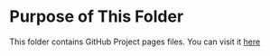 # Purpose of This Folder
This folder contains GitHub Project pages files.
You can visit it [here](http://michael-tu.github.io/Class-Work/)
